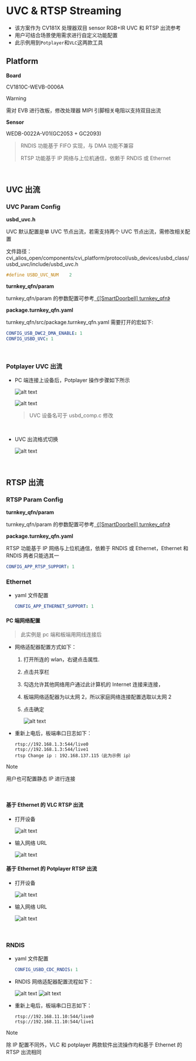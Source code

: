 # UVC & RTSP Streaming

- 该方案作为 CV181X 处理器双目 sensor RGB+IR UVC 和 RTSP 出流参考
- 用户可结合场景使用需求进行自定义功能配置
- 此示例用到`Potplayer`和`VLC`这两款工具

## Platform

**Board**

CV1810C-WEVB-0006A

> [!WARNING]
> 需对 EVB 进行改板，修改处理器 MIPI 引脚相关电阻以支持双目出流

**Sensor**

WEDB-0022A-V01(GC2053 + GC2093)

> RNDIS 功能基于 FIFO 实现，与 DMA 功能不兼容
>
> RTSP 功能基于 IP 网络与上位机通信，依赖于 RNDIS 或 Ethernet

<br>

## UVC 出流

### UVC Param Config

**usbd_uvc.h**

UVC 默认配置是单 UVC 节点出流，若需支持两个 UVC 节点出流，需修改相关配置

文件路径：cvi_alios_open/components/cvi_platform/protocol/usb_devices/usbd_class/usbd_uvc/include/usbd_uvc.h

```C
#define USBD_UVC_NUM    2
```

**turnkey_qfn/param**

turnkey_qfn/param 的参数配置可参考[《\[SmartDoorbell\] turnkey_qfn》]([smdb]turnkey_qfn.md)

**package.turnkey_qfn.yaml**

turnkey_qfn/src/package.turnkey_qfn.yaml 需要打开的宏如下:

```yaml
CONFIG_USB_DWC2_DMA_ENABLE: 1
CONFIG_USBD_UVC: 1
```

<br>

### Potplayer UVC 出流

- PC 端连接上设备后，Potplayer 操作步骤如下所示

  ![alt text](assets/uvc_rtsp_streaming_manual/potplayer_uvc.png)

  ![alt text](assets/uvc_rtsp_streaming_manual/potplayer_uvc_up.png)

  > UVC 设备名可于 usbd_comp.c 修改

<br>

- UVC 出流格式切换

  ![alt text](assets/uvc_rtsp_streaming_manual/potplayer_uvc_format_info.png)

<br>

## RTSP 出流

### RTSP Param Config

**turnkey_qfn/param**

turnkey_qfn/param 的参数配置可参考[《\[SmartDoorbell\] turnkey_qfn》]([smdb]turnkey_qfn.md)

**package.turnkey_qfn.yaml**

RTSP 功能基于 IP 网络与上位机通信，依赖于 RNDIS 或 Ethernet，Ethernet 和 RNDIS 两者只能选其一

```yaml
CONFIG_APP_RTSP_SUPPORT: 1
```

### Ethernet

- yaml 文件配置

  ```yaml
  CONFIG_APP_ETHERNET_SUPPORT: 1
  ```

#### PC 端网络配置

> 此实例是 pc 端和板端用网线连接后

- 网络适配器配置方式如下：

  1. 打开所连的 wlan，右键点击属性.

  2. 点击共享栏

  3. 勾选允许其他网络用户通过此计算机的 Internet 连接来连接，

  4. 板端网络适配器为以太网 2，所以家庭网络连接配置选取以太网 2

  5. 点击确定

     ![alt text](assets/uvc_rtsp_streaming_manual/RTSP_ETH.png)

- 重新上电后，板端串口日志如下：
  ```shell
  rtsp://192.168.1.3:544/live0
  rtsp://192.168.1.3:544/live1
  rtsp Change ip : 192.168.137.115（此为示例 ip）
  ```

> [!NOTE]
> 用户也可配置静态 IP 进行连接

<br>

#### 基于 Ethernet 的 VLC RTSP 出流

- 打开设备

  ![alt text](assets/uvc_rtsp_streaming_manual/VLC_RTSP_ETH.png)

- 输入网络 URL

  ![alt text](assets/uvc_rtsp_streaming_manual/VLC_RTSP_ETH2.png)

#### 基于 Ethernet 的 Potplayer RTSP 出流

- 打开设备

  ![alt text](assets/uvc_rtsp_streaming_manual/RTSP_POTPLAYER_ETH.png)

- 输入网络 URL

  ![alt text](assets/uvc_rtsp_streaming_manual/RTSP_POTPLAYER_ETH_2.png)

<br>

### RNDIS

- yaml 文件配置

  ```yaml
  CONFIG_USBD_CDC_RNDIS: 1
  ```

- RNDIS 网络适配器配置流程如下：

  ![alt text](assets/uvc_rtsp_streaming_manual/RTSP_RNDIS.png)
  ![alt text](assets/uvc_rtsp_streaming_manual/RTSP_RNDIS_2.png)

- 重新上电后，板端串口日志如下：
  ```shell
  rtsp://192.168.11.10:544/live0
  rtsp://192.168.11.10:544/live1
  ```

> [!NOTE]
> 除 IP 配置不同外，VLC 和 potplayer 两款软件出流操作均和基于 Ethernet 的 RTSP 出流相同

